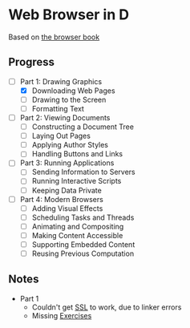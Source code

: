 # Web Browser in D

Based on [the browser book](https://browser.engineering/)

## Progress

- [ ] Part 1: Drawing Graphics
  - [X] Downloading Web Pages
  - [ ] Drawing to the Screen
  - [ ] Formatting Text
- [ ] Part 2: Viewing Documents
  - [ ] Constructing a Document Tree
  - [ ] Laying Out Pages
  - [ ] Applying Author Styles
  - [ ] Handling Buttons and Links
- [ ] Part 3: Running Applications
  - [ ] Sending Information to Servers
  - [ ] Running Interactive Scripts
  - [ ] Keeping Data Private
- [ ] Part 4: Modern Browsers
  - [ ] Adding Visual Effects
  - [ ] Scheduling Tasks and Threads
  - [ ] Animating and Compositing
  - [ ] Making Content Accessible
  - [ ] Supporting Embedded Content
  - [ ] Reusing Previous Computation

## Notes

- Part 1
  - Couldn't get [SSL](https://browser.engineering/http.html#encrypted-connections) to work, due to linker errors
  - Missing [Exercises](https://browser.engineering/http.html#exercises)